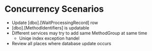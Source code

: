 ﻿# Concurrency Scenarios
* Update [dbo].[WaitProcessingRecord] row
* [dbo].[MethodIdentifiers] is updatable
* Different services may try to add same MethodGroup at same time 
	* Uniqe index exception handel
* Review all places where database update occurs